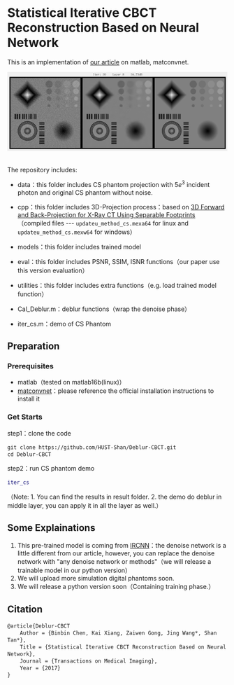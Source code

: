 # Statistical Iterative CBCT Reconstruction Based on Neural Network

This is an implementation of [our article]() on matlab, matconvnet. 

<div align="center"> <img src="png/demo.png" width="1500"/> </div><br>

The repository includes:

- data：this folder includes CS phantom projection with $5e^3$ incident photon and original CS phantom without noise. 


- cpp：this folder includes 3D-Projection process：based on [3D Forward and Back-Projection for X-Ray CT Using Separable Footprints](https://www.ncbi.nlm.nih.gov/pmc/articles/PMC2993760/)（compiled files --- `updateu_method_cs.mexa64` for linux and `updateu_method_cs.mexw64` for windows）
- models：this folder includes trained model
- eval：this folder includes PSNR, SSIM, ISNR functions（our paper use this version evaluation）
- utilities：this folder includes extra functions（e.g. load trained model function）
- Cal_Deblur.m：deblur functions（wrap the denoise phase）
- iter_cs.m：demo of CS Phantom 

## Preparation

### Prerequisites

- matlab（tested on matlab16b(linux)）
- [matconvnet](http://www.vlfeat.org/matconvnet/)：please reference the official installation instructions to install it

### Get Starts

step1：clone the code

```shell
git clone https://github.com/HUST-Shan/Deblur-CBCT.git
cd Deblur-CBCT
```

step2：run CS phantom demo

```matlab
iter_cs
```

（Note: 1. You can find the results in result folder.  2. the demo do deblur in middle layer, you can apply it in all the layer as well.）

## Some Explainations

1. This pre-trained model is coming from [IRCNN](https://github.com/cszn/IRCNN)：the denoise network is a little different from our article, however, you can replace the denoise network with "any denoise network or methods"（we will release a trainable model in our python version）
2. We will upload more simulation digital phantoms soon.
3.  We will release a python version soon（Containing training phase.）

## Citation

```
@article{Deblur-CBCT
    Author = {Binbin Chen, Kai Xiang, Zaiwen Gong, Jing Wang*, Shan Tan*},
    Title = {Statistical Iterative CBCT Reconstruction Based on Neural Network},
    Journal = {Transactions on Medical Imaging},
    Year = {2017}
} 
```

